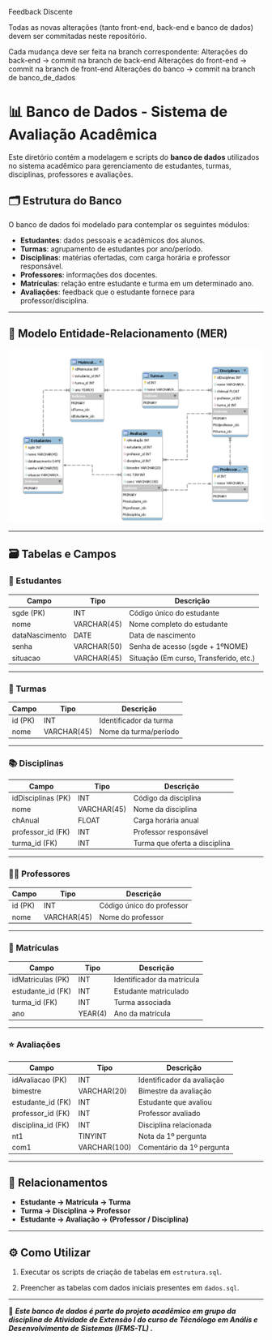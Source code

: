 Feedback Discente

Todas as novas alterações (tanto front-end, back-end e banco de dados) devem ser commitadas neste repositório.

Cada mudança deve ser feita na branch correspondente:
  Alterações do back-end → commit na branch de back-end
  Alterações do front-end → commit na branch de front-end
  Alterações do banco → commit na branch de banco_de_dados


# 📊 Banco de Dados - Sistema de Avaliação Acadêmica

Este diretório contém a modelagem e scripts do **banco de dados** utilizados no sistema acadêmico para gerenciamento de estudantes, turmas, disciplinas, professores e avaliações.

## 🗂 Estrutura do Banco

O banco de dados foi modelado para contemplar os seguintes módulos:

- **Estudantes**: dados pessoais e acadêmicos dos alunos.
- **Turmas**: agrupamento de estudantes por ano/período.
- **Disciplinas**: matérias ofertadas, com carga horária e professor responsável.
- **Professores**: informações dos docentes.
- **Matrículas**: relação entre estudante e turma em um determinado ano.
- **Avaliações**: feedback que o estudante fornece para professor/disciplina.

---

## 📐 Modelo Entidade-Relacionamento (MER)

![MER do Banco](/MER.png)

---

## 🗃 Tabelas e Campos

### 👤 Estudantes
| Campo          | Tipo          | Descrição                      |
|----------------|--------------|---------------------------------|
| sgde (PK)      | INT          | Código único do estudante       |
| nome           | VARCHAR(45)  | Nome completo do estudante      |
| dataNascimento | DATE         | Data de nascimento              |
| senha          | VARCHAR(50)  | Senha de acesso (sgde + 1ºNOME) |
| situacao       | VARCHAR(45)  | Situação (Em curso, Transferido, etc.) |

---

### 🏫 Turmas
| Campo      | Tipo         | Descrição                |
|------------|-------------|--------------------------|
| id (PK)    | INT         | Identificador da turma   |
| nome       | VARCHAR(45) | Nome da turma/período    |

---

### 📚 Disciplinas
| Campo         | Tipo         | Descrição                        |
|---------------|-------------|----------------------------------|
| idDisciplinas (PK) | INT    | Código da disciplina             |
| nome          | VARCHAR(45) | Nome da disciplina               |
| chAnual       | FLOAT       | Carga horária anual              |
| professor_id (FK) | INT     | Professor responsável            |
| turma_id (FK) | INT         | Turma que oferta a disciplina    |

---

### 👨‍🏫 Professores
| Campo   | Tipo         | Descrição                 |
|---------|-------------|---------------------------|
| id (PK) | INT         | Código único do professor |
| nome    | VARCHAR(45) | Nome do professor         |

---

### 📝 Matrículas
| Campo         | Tipo   | Descrição                           |
|---------------|-------|-------------------------------------|
| idMatriculas (PK) | INT | Identificador da matrícula         |
| estudante_id (FK) | INT | Estudante matriculado              |
| turma_id (FK)     | INT | Turma associada                    |
| ano              | YEAR(4) | Ano da matrícula               |

---

### ⭐ Avaliações
| Campo          | Tipo   | Descrição                                |
|----------------|-------|------------------------------------------|
| idAvaliacao (PK) | INT | Identificador da avaliação               |
| bimestre | VARCHAR(20) | Bimestre da avaliação               |
| estudante_id (FK) | INT | Estudante que avaliou                   |
| professor_id (FK) | INT | Professor avaliado                      |
| disciplina_id (FK)| INT | Disciplina relacionada                  |
| nt1 | TINYINT | Nota da 1º pergunta                  |
| com1 | VARCHAR(100) | Comentário da 1º pergunta              |


---

## 🔑 Relacionamentos

- **Estudante → Matrícula → Turma**  
- **Turma → Disciplina → Professor**  
- **Estudante → Avaliação → (Professor / Disciplina)**  

---

## ⚙️ Como Utilizar

1. Executar os scripts de criação de tabelas em `estrutura.sql`.
   
2. Preencher as tabelas com dados iniciais presentes em `dados.sql`.

---

📌 ***Este banco de dados é parte do projeto acadêmico em grupo da disciplina de Atividade de Extensão I do curso de Técnólogo em Anális e Desenvolvimento de Sistemas (IFMS-TL) .***